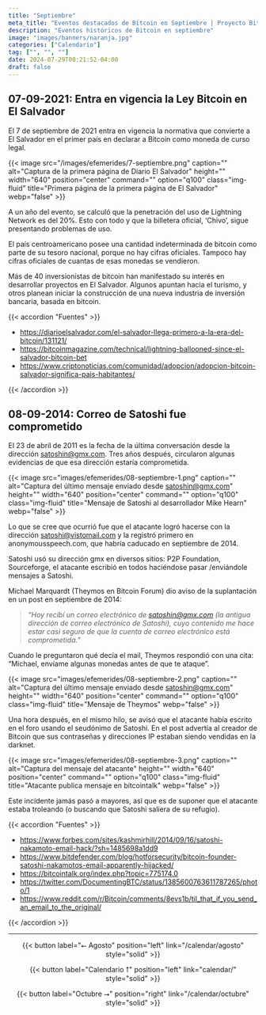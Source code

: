 ```yaml
---
title: "Septiembre"
meta_title: "Eventos destacados de Bitcoin en Septiembre | Proyecto Bitcoin"
description: "Eventos históricos de Bitcoin en septiembre"
image: "images/banners/naranja.jpg"
categories: ["Calendario"]
tag: ["", "", ""]
date: 2024-07-29T00:21:52-04:00
draft: false
---
```


## 07-09-2021: Entra en vigencia la Ley Bitcoin en El Salvador

El 7 de septiembre de 2021 entra en vigencia la normativa que convierte a El Salvador en el primer país en declarar a Bitcoin como moneda de curso legal.

{{< image src="/images/efemerides/7-septiembre.png" caption="" alt="Captura de la primera página de Diario El Salvador" height="" width="640" position="center" command="" option="q100" class="img-fluid" title="Primera página de la primera página de El Salvador" webp="false" >}}

A un año del evento, se calculó que la penetración del uso de Lightning Network es del 20%. Esto con todo y que la billetera oficial, ‘Chivo’, sigue presentando problemas de uso.

El país centroamericano posee una cantidad indeterminada de bitcoin como parte de su tesoro nacional, porque no hay cifras oficiales. Tampoco hay cifras oficiales de cuantas de esas monedas se vendieron.

Más de 40 inversionistas de bitcoin han manifestado su interés en desarrollar proyectos en El Salvador. Algunos apuntan hacia el turismo, y otros planean iniciar la construcción de una nueva industria de inversión bancaria, basada en bitcoin.

{{< accordion "Fuentes" >}}

- <https://diarioelsalvador.com/el-salvador-llega-primero-a-la-era-del-bitcoin/131121/>
- <https://bitcoinmagazine.com/technical/lightning-ballooned-since-el-salvador-bitcoin-bet>
- <https://www.criptonoticias.com/comunidad/adopcion/adopcion-bitcoin-salvador-significa-pais-habitantes/>

{{< /accordion >}}

## 08-09-2014: Correo de Satoshi fue comprometido

El 23 de abril de 2011 es la fecha de la última conversación desde la dirección satoshin@gmx.com. Tres años después, circularon algunas evidencias de que esa dirección estaría comprometida.

{{< image src="images/efemerides/08-septiembre-1.png" caption="" alt="Captura del último mensaje enviado desde satoshin@gmx.com" height="" width="640" position="center" command="" option="q100" class="img-fluid" title="Mensaje de Satoshi al desarrollador Mike Hearn" webp="false" >}}

Lo que se cree que ocurrió fue que el atacante logró hacerse con la dirección satoshi@vistomail.com y la registró primero en anonymousspeech.com, que habría caducado en septiembre de 2014.

Satoshi usó su dirección gmx en diversos sitios: P2P Foundation, Sourceforge, el atacante escribió en todos haciéndose pasar /enviándole mensajes a Satoshi.

Michael Marquardt (Theymos en Bitcoin Forum) dio aviso de la suplantación en un post en septiembre de 2014:

> _“Hoy recibí un correo electrónico de satoshin@gmx.com (la antigua dirección de correo electrónico de Satoshi), cuyo contenido me hace estar casi seguro de que la cuenta de correo electrónico está comprometida.”_

Cuando le preguntaron qué decía el mail, Theymos respondió con una cita: “Michael, envíame algunas monedas antes de que te ataque”.

{{< image src="images/efemerides/08-septiembre-2.png" caption="" alt="Captura del último mensaje enviado desde satoshin@gmx.com" height="" width="640" position="center" command="" option="q100" class="img-fluid" title="Mensaje de Theymos" webp="false" >}}

Una hora después, en el mismo hilo, se avisó que el atacante había escrito en el foro usando el seudónimo de Satoshi. En el post advertía al creador de Bitcoin que sus contraseñas y direcciones IP estaban siendo vendidas en la darknet.

{{< image src="images/efemerides/08-septiembre-3.png" caption="" alt="Captura del mensaje del atacante" height="" width="640" position="center" command="" option="q100" class="img-fluid" title="Atacante publica mensaje en bitcointalk" webp="false" >}}

Este incidente jamás pasó a mayores, así que es de suponer que el atacante estaba troleando (o buscando que Satoshi saliera de su refugio).

{{< accordion "Fuentes" >}}

- <https://www.forbes.com/sites/kashmirhill/2014/09/16/satoshi-nakamoto-email-hack/?sh=1485698a1dd9>
- <https://www.bitdefender.com/blog/hotforsecurity/bitcoin-founder-satoshi-nakamotos-email-apparently-hijacked/>
- <https://bitcointalk.org/index.php?topic=775174.0>
- <https://twitter.com/DocumentingBTC/status/1385600763611787265/photo/1>
- <https://www.reddit.com/r/Bitcoin/comments/8evs1b/til_that_if_you_send_an_email_to_the_original/>

{{< /accordion >}}

<hr>

<p><center>
{{< button label="⭠ Agosto" position="left" link="/calendar/agosto" style="solid" >}}

{{< button label="Calendario ⭡" position="left" link="calendar/" style="solid" >}}

{{< button label="Octubre ⭢" position="right" link="/calendar/octubre" style="solid" >}}
</center></p>
